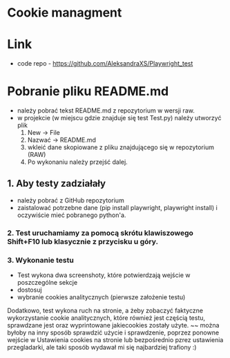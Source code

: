# Cookie managment

# Link 
- code repo - https://github.com/AleksandraXS/Playwright_test

# Pobranie pliku README.md
- należy pobrać tekst README.md z repozytorium w wersji raw.
- w projekcie (w miejscu gdzie znajduje się test Test.py) należy utworzyć plik
  1. New -> File
  2. Nazwać -> README.md
  3. wkleić dane skopiowane z pliku znajdującego się w repozytorium (RAW)
  4. Po wykonaniu należy przejść dalej.
  
## 1. Aby testy zadziałały 
- należy pobrać z GitHub repozytorium
- zaistalować potrzebne dane (pip install playwright, playwright install) i oczywiście mieć pobranego python'a.

### 2. Test uruchamiamy za pomocą skrótu klawiszowego Shift+F10 lub klasycznie z przycisku u góry.

### 3. Wykonanie testu

- Test wykona dwa screenshoty, które potwierdzają wejście w poszczególne sekcje 
- dostosuj
- wybranie cookies analitycznych (pierwsze założenie testu)

Dodatkowo, test wykona ruch na stronie, a żeby zobaczyć faktyczne wykorzystanie cookie analitycznych, które również jest częścią testu, sprawdzane jest oraz wyprintowane jakiecookies zostały użyte. ~~ można byłoby na inny sposób sprawdzić użycie i sprawdzenie, poprzez ponowne wejście w Ustawienia cookies na stronie lub bezpośrednio pzrez ustawienia przegladarki, ale taki sposób wydawał mi się najbardziej trafiony :)
